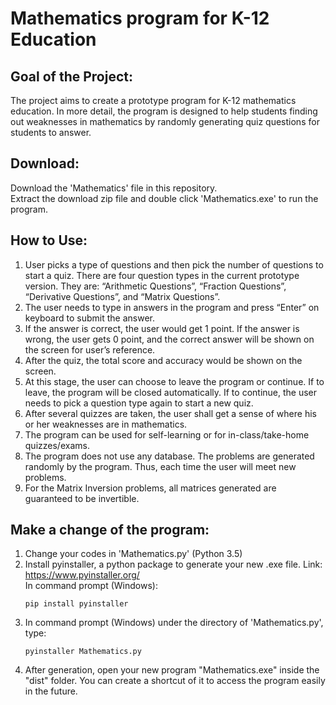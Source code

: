 # Mathematics program for K-12 Education
## Goal of the Project: <br />
The project aims to create a prototype program for K-12 mathematics education. In more detail, the program is designed to help students finding out weaknesses in mathematics by randomly generating quiz questions for students to answer. <br />

## Download: <br />
Download the 'Mathematics' file in this repository. <br />
Extract the download zip file and double click 'Mathematics.exe' to run the program. <br />

## How to Use: <br />
  1. User picks a type of questions and then pick the number of questions to start a quiz. There are four question types in the current prototype version. They are: “Arithmetic Questions”, “Fraction Questions”, “Derivative Questions”, and “Matrix Questions”. <br />
  2. The user needs to type in answers in the program and press “Enter” on keyboard to submit the answer. <br />
  3. If the answer is correct, the user would get 1 point. If the answer is wrong, the user gets 0 point, and the correct answer will be shown on the screen for user’s reference. <br />
  4. After the quiz, the total score and accuracy would be shown on the screen. <br />
  5. At this stage, the user can choose to leave the program or continue. If to leave, the program will be closed automatically. If to continue, the user needs to pick a question type again to start a new quiz. <br />
  6. After several quizzes are taken, the user shall get a sense of where his or her weaknesses are in mathematics. <br />
  7. The program can be used for self-learning or for in-class/take-home quizzes/exams. <br />
  8. The program does not use any database. The problems are generated randomly by the program. Thus, each time the user will meet new problems. <br />
  9. For the Matrix Inversion problems, all matrices generated are guaranteed to be invertible.  <br />

## Make a change of the program: <br />
  1. Change your codes in 'Mathematics.py' (Python 3.5) <br />
  2. Install pyinstaller, a python package to generate your new .exe file. Link: https://www.pyinstaller.org/  <br />
     In command prompt (Windows): <br />
        ```
        pip install pyinstaller
        ```
  3. In command prompt (Windows) under the directory of 'Mathematics.py', type: <br />
        ```
        pyinstaller Mathematics.py
        ```
  4. After generation, open your new program "Mathematics.exe" inside the "dist" folder. You can create a shortcut of it to access the program easily in the future. <br />

